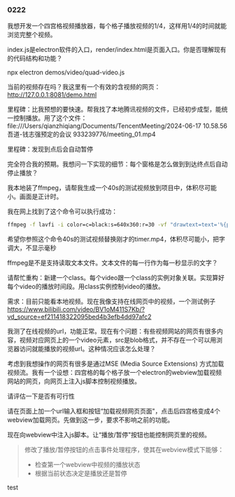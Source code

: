 ### 0222

我想开发一个四宫格视频播放器，每个格子播放视频的1/4，这样用1/4的时间就能浏览完整个视频。

index.js是electron软件的入口，render/index.html是页面入口。你是否理解现有的代码结构和功能？

npx electron demos/video/quad-video.js

当前的视频存在吗？我这里有一个有效的含视频的网页：http://127.0.0.1:8081/demo.html

里程碑：比我预想的要快速。帮我找了本地腾讯视频的文件，已经初步成型，能统一控制播放。用了这个文件：file:///Users/qianzhiqiang/Documents/TencentMeeting/2024-06-17 10.58.56 吾道-钱志强预定的会议 933239776/meeting_01.mp4

里程碑：发现到点后会自动暂停

完全符合我的预期。我想问一下实现的细节：每个窗格是怎么做到到达终点后自动停止播放？

我本地装了ffmpeg，请帮我生成一个40s的测试视频放到项目中，体积尽可能小。画面是正计时。

我在网上找到了这个命令可以执行成功：

```bash
ffmpeg -f lavfi -i color=c=black:s=640x360:r=30 -vf "drawtext=text='%{pts\:hms}':fontcolor=white:fontsize=36:x=(w-text_w)/2:y=(h-text_h)/2" -t 10 output.mp4
```

希望你参照这个命令40s的测试视频替换刚才的timer.mp4，体积尽可能小，把字调大，不显示毫秒

ffmpeg是不是支持读取文本文件。文本文件的每一行作为每一秒显示的文字？

请帮忙重构：新建一个class。每个video跟一个class的实例对象关联。实现算好每个video的播放时间段。用class实例控制video的播放。

需求：目前只能看本地视频。现在我像支持在线网页中的视频，一个测试例子 https://www.bilibili.com/video/BV1oM411S7Kb/?vd_source=ef211418322095bed4b3efb4dd97afc2

我测了在线视频的url，功能正常。现在有个问题：有些视频网站的网页有很多内容，视频对应网页上的一个video元素，src是blob格式，并不存在一个可以用浏览器访问就能播放的视频url。这种情况应该怎么处理？

考虑到我想操作的网页有很多是通过MSE (Media Source Extensions) 方式加载视频流。我有一个设想：四宫格的每个格子放一个electron的webview加载视频网站的网页，向网页上注入js脚本控制视频播放。

请评估一下是否有可行性

请在页面上加一个url输入框和按钮“加载视频网页页面"，点击后四宫格变成4个webview加载网页。先做到这一步，要求不影响之前的功能。

现在向webview中注入js脚本。让“播放/暂停"按钮也能控制网页里的视频。

>
> 修改了播放/暂停按钮的点击事件处理程序，使其在webview模式下能够：
>
> - 检查第一个webview中视频的播放状态
> - 根据当前状态决定是播放还是暂停

test

